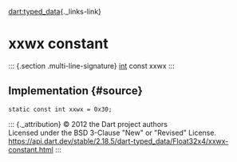 [dart:typed\_data](../../dart-typed_data/dart-typed_data-library){._links-link}

xxwx constant
=============

::: {.section .multi-line-signature}
[int](../../dart-core/int-class) const xxwx
:::

Implementation {#source}
--------------

``` {.language-dart data-language="dart"}
static const int xxwx = 0x30;
```

::: {._attribution}
© 2012 the Dart project authors\
Licensed under the BSD 3-Clause \"New\" or \"Revised\" License.\
<https://api.dart.dev/stable/2.18.5/dart-typed_data/Float32x4/xxwx-constant.html>
:::
